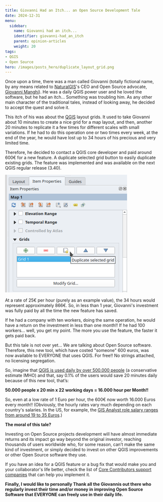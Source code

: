```yaml
---
title: Giovanni Had an Itch... an Open Source Development Tale
date: 2024-12-31
menu:
  sidebar:
    name: Giovanni had an itch...
    identifier: giovanni-had_an_itch
    parent: opinion-articles
    weight: 20
tags:
- QGIS
- Open Source
hero: /images/posts_hero/duplicate_layout_grid.png
---
```


Once upon a time, there was a man called Giovanni (totally fictional name, by any means related to [NaturalGIS](http://naturalgis.pt)'s CEO and Open Source advocate, [Giovanni Manghi](https://www.linkedin.com/in/giovannimanghi/)). He was a daily QGIS power user and he loved the software, but he had an itch… Something was troubling him. As any other main character of the traditional tales, instead of looking away, he decided to accept the quest and solve it.

This itch of his was about the [QGIS](www.qgis.org) layout grids. It used to take Giovanni about 10 minutes to create a nice grid for a map layout, and then, another 20 minutes to replicate it a few times for different scales with small variations. If he had to do this operation one or two times every week, at the end of the year, he would have lost up to 34 hours of his precious and very limited time.

Therefore, he decided to contact a QGIS core developer and paid around 600€ for a new feature. A duplicate selected grid button to easily duplicate existing grids. The feature was implemented and was available on the next QGIS regular release (3.40).

![alt text](/images/2024/12/duplicate_layout_grid.png)

At a rate of 25€ per hour (purely as an example value), the 34 hours would represent approximately 866€. So, in less than 1 year, Giovanni's investment was fully paid by all the time the new feature has saved.

If he had a company with ten workers, doing the same operation, he would have a return on the investment in less than one month!! If he had 100 workers… well, you get my point. The more you use the feature, the faster it gets paid back.

But this tale is not over yet... We are talking about Open Source software. Therefore, this new tool, which have costed "someone" 600 euros, was now available to EVERYONE that uses QGIS. For free!! No strings attached, no licensing segregation.

So, imagine that [QGIS is used daily by over 500.000 people](https://analytics.qgis.org/) (a conservative estimate IMHO) and that, say 0.1% of the users would save 20 minutes daily because of this new tool, that’s:

**50.000 people x 20 min x 22 working days = 16.000 hour per Month!!**

So, even at a low rate of 1 Euro per hour, the 600€ now worth 16.000 Euros every month!! (Obviously, the hourly rates vary much depending on each country's salaries. In the US, for example, the [GIS Analyst role salary ranges from around 19 to 35 Euros](https://www.payscale.com/research/US/Skill=Geographic_Information_Systems_(GIS)/Hourly_Rate).)

**The moral of this tale?**

Investing on Open Source projects development will have almost immediate returns and its impact go way beyond the original investor, reaching thousands of users worldwide who, for some reason, can’t make the same kind of investment, or simply decided to invest on other QGIS improvements or other Open Source software they use.

If you have an idea for a QGIS feature or a bug fix that would make you and your collaborator's life better, check the list of [Core Contributors support companies](https://www.qgis.org/resources/support/commercial-support/#core-contributors) that can help you implement it.

**Finally, I would like to personally Thank all the Giovannis out there who regularly invest their time and/or money in improving Open Source Software that EVERYONE can freely use in their daily life.**